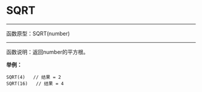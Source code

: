 # SQRT
*****
函数原型：SQRT(number)
*****
函数说明：返回number的平方根。

**举例：**
~~~
SQRT(4)   // 结果 = 2
SQRT(16)   // 结果 = 4
~~~

